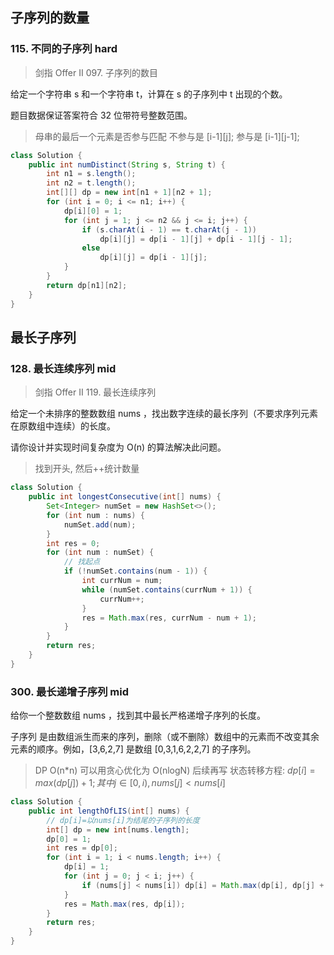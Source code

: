 ## 子序列的数量

### 115. 不同的子序列 hard

> 剑指 Offer II 097. 子序列的数目

给定一个字符串 s 和一个字符串 t，计算在 s 的子序列中 t 出现的个数。

题目数据保证答案符合 32 位带符号整数范围。

> 母串的最后一个元素是否参与匹配
> 不参与是 [i-1][j];
> 参与是 [i-1][j-1];

```java
class Solution {
    public int numDistinct(String s, String t) {
        int n1 = s.length();
        int n2 = t.length();
        int[][] dp = new int[n1 + 1][n2 + 1];
        for (int i = 0; i <= n1; i++) {
            dp[i][0] = 1;
            for (int j = 1; j <= n2 && j <= i; j++) {
                if (s.charAt(i - 1) == t.charAt(j - 1))
                    dp[i][j] = dp[i - 1][j] + dp[i - 1][j - 1];
                else
                    dp[i][j] = dp[i - 1][j];
            }
        }
        return dp[n1][n2];
    }
}
```

## 最长子序列

### 128. 最长连续序列 mid

> 剑指 Offer II 119. 最长连续序列

给定一个未排序的整数数组 nums ，找出数字连续的最长序列（不要求序列元素在原数组中连续）的长度。

请你设计并实现时间复杂度为 O(n) 的算法解决此问题。

> 找到开头, 然后++统计数量

```java
class Solution {
    public int longestConsecutive(int[] nums) {
        Set<Integer> numSet = new HashSet<>();
        for (int num : nums) {
            numSet.add(num);
        }
        int res = 0;
        for (int num : numSet) {
            // 找起点
            if (!numSet.contains(num - 1)) {
                int currNum = num;
                while (numSet.contains(currNum + 1)) {
                    currNum++;
                }
                res = Math.max(res, currNum - num + 1);
            }
        }
        return res;
    }
}
```

### 300. 最长递增子序列 mid

给你一个整数数组 nums ，找到其中最长严格递增子序列的长度。

子序列 是由数组派生而来的序列，删除（或不删除）数组中的元素而不改变其余元素的顺序。例如，[3,6,2,7] 是数组 [0,3,1,6,2,2,7] 的子序列。
> DP O(n*n) 可以用贪心优化为 O(nlogN) 后续再写
> 状态转移方程: $dp[i] = max(dp[j])+1; 其中j∈[0,i), nums[j]<nums[i]$

```java
class Solution {
    public int lengthOfLIS(int[] nums) {
        // dp[i]=以nums[i]为结尾的子序列的长度
        int[] dp = new int[nums.length];
        dp[0] = 1;
        int res = dp[0];
        for (int i = 1; i < nums.length; i++) {
            dp[i] = 1;
            for (int j = 0; j < i; j++) {
                if (nums[j] < nums[i]) dp[i] = Math.max(dp[i], dp[j] + 1);
            }
            res = Math.max(res, dp[i]);
        }
        return res;
    }
}
```